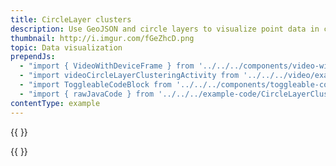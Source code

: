 ```yaml
---
title: CircleLayer clusters
description: Use GeoJSON and circle layers to visualize point data in clusters.
thumbnail: http://i.imgur.com/fGeZhcD.png
topic: Data visualization
prependJs:
  - "import { VideoWithDeviceFrame } from '../../../components/video-with-device-frame'"
  - "import videoCircleLayerClusteringActivity from '../../../video/example-createandstyleclusters.mp4'"
  - "import ToggleableCodeBlock from '../../../components/toggleable-code-block'"
  - "import { rawJavaCode } from '../../../example-code/CircleLayerClusteringActivity.js'"
contentType: example
---
```


{{
  <VideoWithDeviceFrame
    videoFile={videoCircleLayerClusteringActivity}
    rotation="horizontal"
    device="pixel-2"
  />
}}

<!-- Any notes about this example would go here.  -->

{{
  <ToggleableCodeBlock
    java={rawJavaCode}
  />
}}
